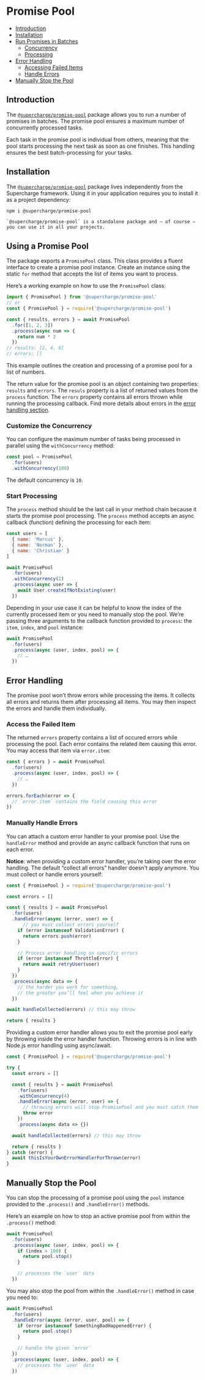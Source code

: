 # Promise Pool


- [Introduction](#introduction)
- [Installation](#installation)
- [Run Promises in Batches](#using-a-promise-pool)
  - [Concurrency](#customize-the-concurrency)
  - [Processing](#start-processing)
- [Error Handling](#error-handling)
  - [Accessing Failed Items](#access-the-failed-item)
  - [Handle Errors](#manually-handle-errors)
- [Manually Stop the Pool](#manually-stop-the-pool)


## Introduction
The [`@supercharge/promise-pool`](https://github.com/superchargejs/promise-pool) package allows you to run a number of promises in batches. The promise pool ensures a maximum number of concurrently processed tasks.

Each task in the promise pool is individual from others, meaning that the pool starts processing the next task as soon as one finishes. This handling ensures the best batch-processing for your tasks.


## Installation
The [`@supercharge/promise-pool`](https://github.com/superchargejs/promise-pool) package lives independently from the Supercharge framework. Using it in your application requires you to install it as a project dependency:

```bash
npm i @supercharge/promise-pool
```

```success
`@supercharge/promise-pool` is a standalone package and — of course — you can use it in all your projects.
```

## Using a Promise Pool
The package exports a `PromisePool` class. This class provides a fluent interface to create a promise pool instance. Create an instance using the static `for` method that accepts the list of items you want to process.

Here’s a working example on how to use the `PromisePool` class:

```js
import { PromisePool } from '@supercharge/promise-pool'
// or
const { PromisePool } = require('@supercharge/promise-pool')

const { results, errors } = await PromisePool
  .for([1, 2, 3])
  .process(async num => {
    return num * 2
  })
// results: [2, 4, 6]
// errors: []
```

This example outlines the creation and processing of a promise pool for a list of numbers.

The return value for the promise pool is an object containing two properties: `results` and `errors`. The `resuls` property is a list of returned values from the `process` function. The `errors` property contains all errors thrown while running the processing callback. Find more details about errors in the [error handling section](#error-handling).


### Customize the Concurrency
You can configure the maximum number of tasks being processed in parallel using the `withConcurrency` method:

```js
const pool = PromisePool
  .for(users)
  .withConcurrency(100)
```

The default concurrency is `10`.


### Start Processing
The `process` method should be the last call in your method chain because it starts the promise pool processing. The `process` method accepts an async callback (function) defining the processing for each item:

```js
const users = [
  { name: 'Marcus' },
  { name: 'Norman' },
  { name: 'Christian' }
]

await PromisePool
  .for(users)
  .withConcurrency(2)
  .process(async user => {
    await User.createIfNotExisting(user)
  })
```

Depending in your use case it can be helpful to know the index of the currently processed item or you need to manually stop the pool. We’re passing three arguments to the callback function provided to `process`: the `item`, `index`, and `pool` instance:

```js
await PromisePool
  .for(users)
  .process(async (user, index, pool) => {
    // …
  })
```


## Error Handling
The promise pool won’t throw errors while processing the items. It collects all errors and returns them after processing all items. You may then inspect the errors and handle them individually.


### Access the Failed Item
The returned `errors` property contains a list of occured errors while processing the pool. Each error contains the related item causing this error. You may access that item via `error.item`:


```js
const { errors } = await PromisePool
  .for(users)
  .process(async (user, index, pool) => {
    // …
  })

errors.forEach(error => {
  // `error.item` contains the field causing this error
})
```


### Manually Handle Errors
You can attach a custom error handler to your promise pool. Use the `handleError` method and provide an async callback function that runs on each error.

**Notice**: when providing a custom error handler, you’re taking over the error handling. The default “collect all errors” handler doesn’t apply anymore. You must collect or handle errors yourself:


```js
const { PromisePool } = require('@supercharge/promise-pool')

const errors = []

const { results } = await PromisePool
  .for(users)
  .handleError(async (error, user) => {
      // you must collect errors yourself
    if (error instanceof ValidationError) {
      return errors.push(error)
    }

    // Process error handling on specific errors
    if (error instanceof ThrottleError) {
      return await retryUser(user)
    }
  })
  .process(async data => {
    // the harder you work for something,
    // the greater you’ll feel when you achieve it
  })

await handleCollected(errors) // this may throw

return { results }
```

Providing a custom error handler allows you to exit the promise pool early by throwing inside the error handler function. Throwing errors is in line with Node.js error handling using async/await.

```js
const { PromisePool } = require('@supercharge/promise-pool')

try {
  const errors = []

  const { results } = await PromisePool
    .for(users)
    .withConcurrency(4)
    .handleError(async (error, user) => {
      // throwing errors will stop PromisePool and you must catch them yourself
      throw error
    })
    .process(async data => {})

  await handleCollected(errors) // this may throw

  return { results }
} catch (error) {
  await thisIsYourOwnErrorHandlerForThrown(error)
}
```


## Manually Stop the Pool
You can stop the processing of a promise pool using the `pool` instance provided to the `.process()` and `.handleError()` methods.

Here’s an example on how to stop an active promise pool from within the `.process()` method:

```js
await PromisePool
  .for(users)
  .process(async (user, index, pool) => {
    if (index > 100) {
      return pool.stop()
    }

    // processes the `user` data
  })
```

You may also stop the pool from within the `.handleError()` method in case you need to:

```js
await PromisePool
  .for(users)
  .handleError(async (error, user, pool) => {
    if (error instanceof SomethingBadHappenedError) {
      return pool.stop()
    }

    // handle the given `error`
  })
  .process(async (user, index, pool) => {
    // processes the `user` data
  })
```
